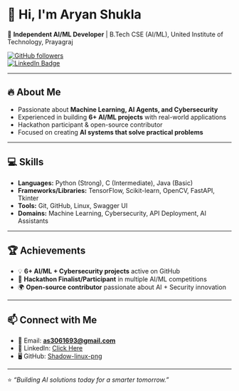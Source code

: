 # 👋 Hi, I'm Aryan Shukla  

🚀 **Independent AI/ML Developer** | B.Tech CSE (AI/ML), United Institute of Technology, Prayagraj  

[![GitHub followers](https://img.shields.io/github/followers/Shadow-linux-png?label=Follow&style=social)](https://github.com/Shadow-linux-png)  
[![LinkedIn Badge](https://img.shields.io/badge/LinkedIn-Profile-blue)](https://www.linkedin.com/in/aryan-shukla-3821b135a/)  

---

## 🔥 About Me  
- Passionate about **Machine Learning, AI Agents, and Cybersecurity**  
- Experienced in building **6+ AI/ML projects** with real-world applications  
- Hackathon participant & open-source contributor  
- Focused on creating **AI systems that solve practical problems**  

---

## 💻 Skills  

- **Languages:** Python (Strong), C (Intermediate), Java (Basic)  
- **Frameworks/Libraries:** TensorFlow, Scikit-learn, OpenCV, FastAPI, Tkinter  
- **Tools:** Git, GitHub, Linux, Swagger UI  
- **Domains:** Machine Learning, Cybersecurity, API Deployment, AI Assistants  
---

## 🏆 Achievements  

- 💡 **6+ AI/ML + Cybersecurity projects** active on GitHub  
- 🏅 **Hackathon Finalist/Participant** in multiple AI/ML competitions  
- 🌍 **Open-source contributor** passionate about AI + Security innovation  

---

## 📫 Connect with Me  

- 📧 Email: **as3061693@gmail.com**  
- 💼 LinkedIn: [Click Here](#)  
- 🖥 GitHub: [Shadow-linux-png](https://github.com/Shadow-linux-png)  

---
⭐️ *“Building AI solutions today for a smarter tomorrow.”*  
